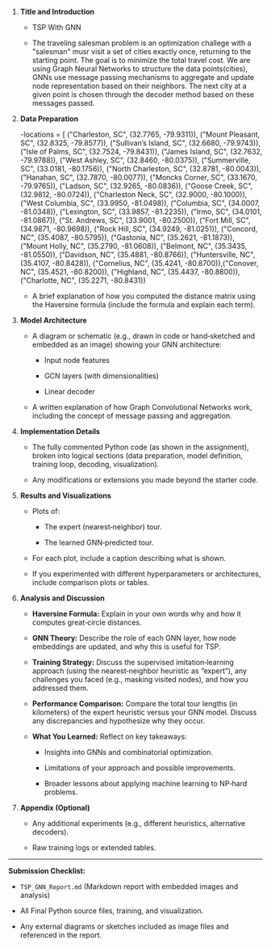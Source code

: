 1. **Title and Introduction**
    
    - TSP With GNN
        
    - The traveling salesman problem is an optimization challege with a "salesman" musr visit a set of cities exactly once, returning to the starting point. The goal is to minimize the total travel cost. We are using Graph Neural Networks to structure the data points(cities), GNNs use message passing mechanisms to aggregate and update node representation based on their neighbors. The next city at a given point is chosen through the decoder method based on these messages passed. 
        
2. **Data Preparation**
    
    -locations = [
    ("Charleston, SC", (32.7765, -79.9311)), ("Mount Pleasant, SC", (32.8325, -79.8577)), ("Sullivan’s Island, SC", (32.6680, -79.9743)), ("Isle of Palms, SC", (32.7524, -79.8431)), ("James Island, SC", (32.7632, -79.9788)), ("West Ashley, SC", (32.8460, -80.0375)), ("Summerville, SC", (33.0181, -80.1756)), ("North Charleston, SC", (32.8781, -80.0043)), ("Hanahan, SC", (32.7870, -80.0077)), ("Moncks Corner, SC", (33.1670, -79.9765)), ("Ladson, SC", (32.9265, -80.0836)), ("Goose Creek, SC", (32.9812, -80.0724)), ("Charleston Neck, SC", (32.9000, -80.1000)), ("West Columbia, SC", (33.9950, -81.0498)), ("Columbia, SC", (34.0007, -81.0348)), ("Lexington, SC", (33.9857, -81.2235)), ("Irmo, SC", (34.0101, -81.0867)), ("St. Andrews, SC", (33.9001, -80.2500)),
("Fort Mill, SC", (34.9871, -80.9698)), ("Rock Hill, SC", (34.9249, -81.0251)), ("Concord, NC", (35.4087, -80.5795)), ("Gastonia, NC", (35.2621, -81.1873)), ("Mount Holly, NC", (35.2790, -81.0608)), ("Belmont, NC", (35.3435, -81.0550)), ("Davidson, NC", (35.4881, -80.8766)), ("Huntersville, NC", (35.4107, -80.8428)),
("Cornelius, NC", (35.4241, -80.8700)),("Conover, NC", (35.4521, -80.8200)),
("Highland, NC", (35.4437, -80.8800)), ("Charlotte, NC", (35.2271, -80.8431))
        
    - A brief explanation of how you computed the distance matrix using the Haversine formula (include the formula and explain each term).
        
3. **Model Architecture**
    
    - A diagram or schematic (e.g., drawn in code or hand‑sketched and embedded as an image) showing your GNN architecture:
        
        - Input node features
            
        - GCN layers (with dimensionalities)
            
        - Linear decoder
            
    - A written explanation of how Graph Convolutional Networks work, including the concept of message passing and aggregation.
        
4. **Implementation Details**
    
    - The fully commented Python code (as shown in the assignment), broken into logical sections (data preparation, model definition, training loop, decoding, visualization).
        
    - Any modifications or extensions you made beyond the starter code.
        
5. **Results and Visualizations**
    
    - Plots of:
        
        - The expert (nearest‑neighbor) tour.
            
        - The learned GNN‑predicted tour.
            
    - For each plot, include a caption describing what is shown.
        
    - If you experimented with different hyperparameters or architectures, include comparison plots or tables.
        
6. **Analysis and Discussion**
    
    - **Haversine Formula:** Explain in your own words why and how it computes great‑circle distances.
        
    - **GNN Theory:** Describe the role of each GNN layer, how node embeddings are updated, and why this is useful for TSP.
        
    - **Training Strategy:** Discuss the supervised imitation‑learning approach (using the nearest‑neighbor heuristic as “expert”), any challenges you faced (e.g., masking visited nodes), and how you addressed them.
        
    - **Performance Comparison:** Compare the total tour lengths (in kilometers) of the expert heuristic versus your GNN model. Discuss any discrepancies and hypothesize why they occur.
        
    - **What You Learned:** Reflect on key takeaways:
        
        - Insights into GNNs and combinatorial optimization.
            
        - Limitations of your approach and possible improvements.
            
        - Broader lessons about applying machine learning to NP‑hard problems.
            
7. **Appendix (Optional)**
    
    - Any additional experiments (e.g., different heuristics, alternative decoders).
        
    - Raw training logs or extended tables.
        

---

**Submission Checklist:**

-  `TSP_GNN_Report.md` (Markdown report with embedded images and analysis)
    
-  All Final Python source files, training, and visualization.
    
-  Any external diagrams or sketches included as image files and referenced in the report.
